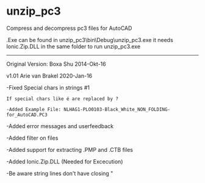 unzip_pc3
=========

Compress and decompress pc3 files for AutoCAD 

.Exe can be found in unzip_pc3\bin\Debug\unzip_pc3.exe
it needs Ionic.Zip.DLL in the same folder to run unzip_pc3.exe

---------------------------------------------------------------
Original Version: Boxa Shu 2014-Okt-16

v1.01 Arie van Brakel 2020-Jan-16

-Fixed  Special chars in strings #1

	If special chars like é are replaced by ?
	
	-Added Example File: NLHAG1-PLO0103-Black_White_NON_FOLDING-for_AutoCAD.PC3
	
-Added error messages and userfeedback

-Added filter on files

-Added support for extracting .PMP and .CTB files

-Added Ionic.Zip.DLL (Needed for Excecution)

-Be aware string lines don't have closing " 
